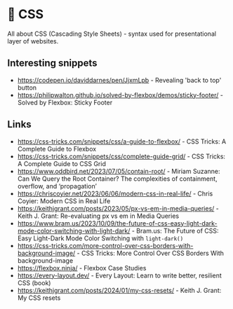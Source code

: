 # 🎨 CSS

All about CSS (Cascading Style Sheets) - syntax used for presentational layer of websites.

## Interesting snippets

- https://codepen.io/daviddarnes/pen/JjxmLpb - Revealing 'back to top' button
- https://philipwalton.github.io/solved-by-flexbox/demos/sticky-footer/ - Solved by Flexbox: Sticky Footer

## Links

- https://css-tricks.com/snippets/css/a-guide-to-flexbox/ - CSS Tricks: A Complete Guide to Flexbox
- https://css-tricks.com/snippets/css/complete-guide-grid/ - CSS Tricks: A Complete Guide to CSS Grid
- https://www.oddbird.net/2023/07/05/contain-root/ - Miriam Suzanne: Can We Query the Root Container? The complexities of containment, overflow, and ‘propagation’
- https://chriscoyier.net/2023/06/06/modern-css-in-real-life/ - Chris Coyier: Modern CSS in Real Life
- https://keithjgrant.com/posts/2023/05/px-vs-em-in-media-queries/ - Keith J. Grant: Re-evaluating px vs em in Media Queries
- https://www.bram.us/2023/10/09/the-future-of-css-easy-light-dark-mode-color-switching-with-light-dark/ - Bram.us: The Future of CSS: Easy Light-Dark Mode Color Switching with `light-dark()`
- https://css-tricks.com/more-control-over-css-borders-with-background-image/ - CSS Tricks: More Control Over CSS Borders With background-image
- https://flexbox.ninja/ - Flexbox Case Studies
- https://every-layout.dev/ - Every Layout: Learn to write better, resilient CSS (book)
- https://keithjgrant.com/posts/2024/01/my-css-resets/ - Keith J. Grant: My CSS resets
